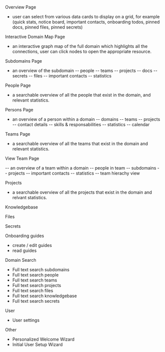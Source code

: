 Overview Page

- user can select from various data cards to display on a grid, for example (quick stats, notice board, important contacts, onboarding todos, pinned docs, pinned files, pinned secrets)


Interactive Domain Map Page

- an interactive graph map of the full domain which highlights all the connections, user can click nodes to open the appropriate resource. 

Subdomains Page

- an overview of the subdomain
-- people
-- teams
-- projects
-- docs
-- secrets
-- files
-- important contacts
-- statistics

People Page

- a searchable overview of all the people that exist in the domain, and relevant statistics.

Persons Page

- an overview of a person within a domain
-- domains
-- teams
-- projects
-- contact details
-- skills & responsabilities
-- statistics
-- calendar


Teams Page

- a searchable overview of all the teams that exist in the domain and relevant statistics.

View Team Page

-- an overview of a team within a domain
-- people in team
-- subdomains
-- projects
-- important contacts
-- statistics
-- team hierachy view


Projects

- a searchable overview of all the projects that exist in the domain and relvant statistics.

Knowledgebase

Files

Secrets

Onboarding guides
- create / edit guides
- read guides

Domain Search

- Full text search subdomains
- Full text search people
- Full text search teams
- Full text search projects
- Full text search files
- Full text search knowledgebase
- Full text search secrets


User
- User settings

Other

- Personalized Welcome Wizard
- Initial User Setup Wizard